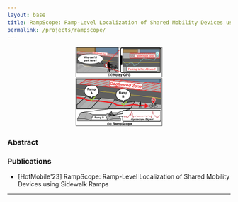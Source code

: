 ```yaml
---
layout: base
title: RampScope: Ramp-Level Localization of Shared Mobility Devices using Sidewalk Ramps
permalink: /projects/rampscope/
---
```


<div style="text-align:center;">
    <img src="../../images/rampscope/intro.svg", width="200" style="margin: 0 auto;" loading="lazy">
</div>

### **Abstract**


### Publications

- [HotMobile'23] RampScope: Ramp-Level Localization of Shared Mobility Devices using Sidewalk Ramps

<hr>